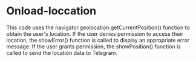 # Onload-loccation
This code uses the navigator.geolocation.getCurrentPosition() function to obtain the user's location. If the user denies permission to access their location, the showError() function is called to display an appropriate error message. If the user grants permission, the showPosition() function is called to send the location data to Telegram.
